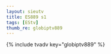 ```yaml
--- 
layout: sieutv
title: ES889 s1
tags: [EStv]
thumb_re: globiptv889
---
```

{% include tvadv key="globiptv889" %} 
